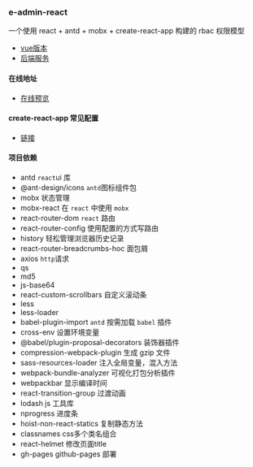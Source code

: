 ### e-admin-react
一个使用 react + antd + mobx + create-react-app 构建的 rbac 权限模型

- [vue版本](https://github.com/qyhever/e-admin-vue/)
- [后端服务](https://github.com/qyhever/e-admin-server/)

#### 在线地址

- [在线预览](https://qyhever.com/e-admin-react)

#### create-react-app 常见配置

- [链接](https://segmentfault.com/a/1190000023327242)

#### 项目依赖

- antd `react`ui 库
- @ant-design/icons `antd`图标组件包
- mobx 状态管理
- mobx-react 在 `react` 中使用 `mobx`
- react-router-dom `react` 路由
- react-router-config 使用配置的方式写路由
- history 轻松管理浏览器历史记录
- react-router-breadcrumbs-hoc 面包屑
- axios `http`请求
- qs
- md5
- js-base64
- react-custom-scrollbars 自定义滚动条
- less
- less-loader
- babel-plugin-import `antd` 按需加载 `babel` 插件
- cross-env 设置环境变量
- @babel/plugin-proposal-decorators 装饰器插件
- compression-webpack-plugin 生成 gzip 文件
- sass-resources-loader 注入全局变量，混入方法
- webpack-bundle-analyzer 可视化打包分析插件
- webpackbar 显示编译时间
- react-transition-group 过渡动画
- lodash js 工具库
- nprogress 进度条
- hoist-non-react-statics 复制静态方法
- classnames css多个类名组合
- react-helmet 修改页面title
- gh-pages github-pages 部署

